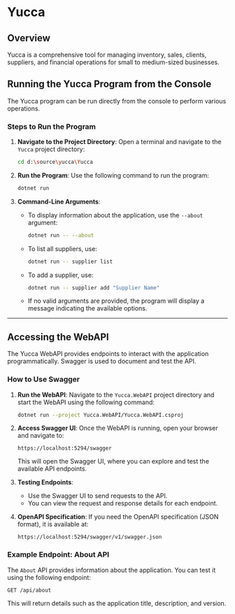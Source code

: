 # Yucca

## Overview
Yucca is a comprehensive tool for managing inventory, sales, clients, suppliers, and financial operations for small to medium-sized businesses.

## Running the Yucca Program from the Console

The Yucca program can be run directly from the console to perform various operations.

### Steps to Run the Program

1. **Navigate to the Project Directory**:
   Open a terminal and navigate to the `Yucca` project directory:
   ```bash
   cd d:\source\yucca\Yucca
   ```

2. **Run the Program**:
   Use the following command to run the program:
   ```bash
   dotnet run
   ```

3. **Command-Line Arguments**:
   - To display information about the application, use the `--about` argument:
     ```bash
     dotnet run -- --about
     ```
   - To list all suppliers, use:
     ```bash
     dotnet run -- supplier list
     ```
   - To add a supplier, use:
     ```bash
     dotnet run -- supplier add "Supplier Name"
     ```
   - If no valid arguments are provided, the program will display a message indicating the available options.

---

## Accessing the WebAPI

The Yucca WebAPI provides endpoints to interact with the application programmatically. Swagger is used to document and test the API.

### How to Use Swagger

1. **Run the WebAPI**:
   Navigate to the `Yucca.WebAPI` project directory and start the WebAPI using the following command:
   ```bash
   dotnet run --project Yucca.WebAPI/Yucca.WebAPI.csproj
   ```

2. **Access Swagger UI**:
   Once the WebAPI is running, open your browser and navigate to:
   ```
   https://localhost:5294/swagger
   ```
   This will open the Swagger UI, where you can explore and test the available API endpoints.

3. **Testing Endpoints**:
   - Use the Swagger UI to send requests to the API.
   - You can view the request and response details for each endpoint.

4. **OpenAPI Specification**:
   If you need the OpenAPI specification (JSON format), it is available at:
   ```
   https://localhost:5294/swagger/v1/swagger.json
   ```

### Example Endpoint: About API
The `About` API provides information about the application. You can test it using the following endpoint:
```
GET /api/about
```

This will return details such as the application title, description, and version.